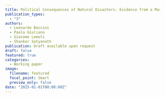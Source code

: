 ```yaml
---
title: Political Consequences of Natural Disasters: Evidence from a Massive Earthquake in Early Modern History 
publication_types:
  - "3"
authors:
  - Leonardo Baccini
  - Paola Giuliano
  - Giacomo Lemoli
  - Shanker Satyanath
publication: Draft available upon request
draft: false
featured: true
categories:
  - Working paper
image:
  filename: featured
  focal_point: Smart
  preview_only: false
date: "2025-01-01T00:00:00Z"
---
```

